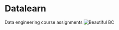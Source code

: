 # Datalearn
Data engineering course assignments
![Beautiful BC](https://user-images.githubusercontent.com/102954787/167276455-da45e94d-b565-46c5-9038-c030b1699867.jpg)

